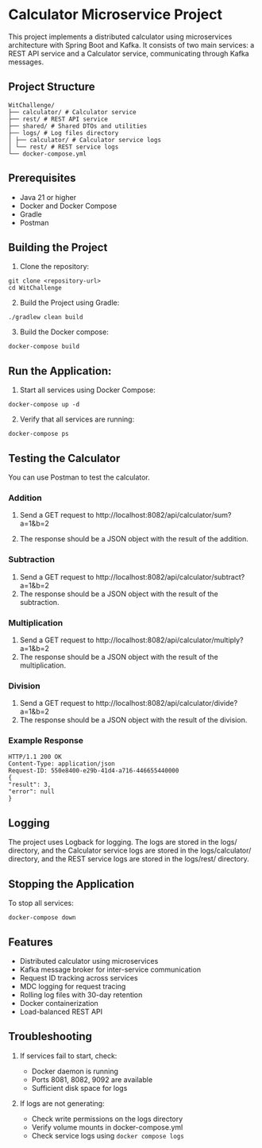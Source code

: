 # Calculator Microservice Project

This project implements a distributed calculator using microservices architecture with Spring Boot and Kafka. It consists of two main services: a REST API service and a Calculator service, communicating through Kafka messages.

## Project Structure
```
WitChallenge/
├── calculator/ # Calculator service
├── rest/ # REST API service
├── shared/ # Shared DTOs and utilities
├── logs/ # Log files directory
│ ├── calculator/ # Calculator service logs
│ └── rest/ # REST service logs
└── docker-compose.yml
```
## Prerequisites

- Java 21 or higher
- Docker and Docker Compose
- Gradle
- Postman

## Building the Project

1. Clone the repository:
```
git clone <repository-url>
cd WitChallenge
```
2. Build the Project using Gradle:
```
./gradlew clean build
```
3. Build the Docker compose:
```
docker-compose build
```
## Run the Application:

1. Start all services using Docker Compose:
```
docker-compose up -d
```
2. Verify that all services are running:
```
docker-compose ps
```
## Testing the Calculator

You can use Postman to test the calculator.

### Addition

1. Send a GET request to http://localhost:8082/api/calculator/sum?a=1&b=2

2. The response should be a JSON object with the result of the addition.

### Subtraction

1. Send a GET request to http://localhost:8082/api/calculator/subtract?a=1&b=2
2. The response should be a JSON object with the result of the subtraction.

### Multiplication

1. Send a GET request to http://localhost:8082/api/calculator/multiply?a=1&b=2
2. The response should be a JSON object with the result of the multiplication.

### Division

1. Send a GET request to http://localhost:8082/api/calculator/divide?a=1&b=2
2. The response should be a JSON object with the result of the division.

### Example Response
```
HTTP/1.1 200 OK
Content-Type: application/json
Request-ID: 550e8400-e29b-41d4-a716-446655440000
{
"result": 3,
"error": null
}
```

## Logging

The project uses Logback for logging. The logs are stored in the logs/ directory, and the Calculator service logs are stored in the logs/calculator/ directory, and the REST service logs are stored in the logs/rest/ directory.

## Stopping the Application

To stop all services:
```
docker-compose down
```
## Features

- Distributed calculator using microservices
- Kafka message broker for inter-service communication
- Request ID tracking across services
- MDC logging for request tracing
- Rolling log files with 30-day retention
- Docker containerization
- Load-balanced REST API

## Troubleshooting

1. If services fail to start, check:

   - Docker daemon is running
   - Ports 8081, 8082, 9092 are available
   - Sufficient disk space for logs

2. If logs are not generating:
   - Check write permissions on the logs directory
   - Verify volume mounts in docker-compose.yml
   - Check service logs using `docker compose logs`
